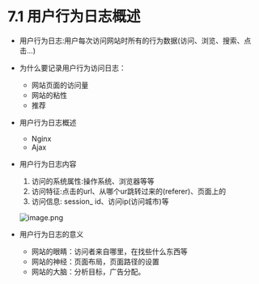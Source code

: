 # 7.1 用户行为日志概述

- 用户行为日志:用户每次访问网站时所有的行为数据(访问、浏览、搜索、点击...) 

- 为什么要记录用户行为访问日志：
    - 网站页面的访问量
    - 网站的粘性
    - 推荐
    
- 用户行为日志概述
    - Nginx
    - Ajax
- 用户行为日志内容

    1. 访问的系统属性:操作系统、浏览器等等
    1. 访问特征:点击的url、从哪个ur跳转过来的(referer)、页面上的
    1. 访问信息: session_ id、访问ip(访问城市)等
    
    ![image.png](https://upload-images.jianshu.io/upload_images/7220971-6249bbad8d4b2d14.png?imageMogr2/auto-orient/strip%7CimageView2/2/w/1240)
    
- 用户行为日志的意义
    - 网站的眼睛：访问者来自哪里，在找些什么东西等
    - 网站的神经：页面布局，页面路径的设置
    - 网站的大脑：分析目标，广告分配。

